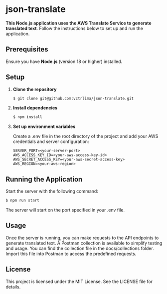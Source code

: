 # json-translate

**This Node.js application uses the AWS Translate Service to generate translated text**. Follow the instructions below to set up and run the application.

## Prerequisites

Ensure you have **Node.js** (version 18 or higher) installed.

## Setup

1. **Clone the repository**

   ```bash
   $ git clone git@github.com:vctrlima/json-translate.git
   ```

2. **Install dependencies**

   ```bash
   $ npm install
   ```

3. **Set up environment variables**

   Create a .env file in the root directory of the project and add your AWS credentials and server configuration:

   ```properties
   SERVER_PORT=<your-server-port>
   AWS_ACCESS_KEY_ID=<your-aws-access-key-id>
   AWS_SECRET_ACCESS_KEY=<your-aws-secret-access-key>
   AWS_REGION=<your-aws-region>
   ```

## Running the Application

Start the server with the following command:

```bash
$ npm run start
```

The server will start on the port specified in your .env file.

## Usage

Once the server is running, you can make requests to the API endpoints to generate translated text. A Postman collection is available to simplify testing and usage. You can find the collection file in the docs/collections folder. Import this file into Postman to access the predefined requests.

## License

This project is licensed under the MIT License. See the LICENSE file for details.
